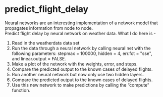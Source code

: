 # predict_flight_delay
Neural networks are an interesting implementation of a network model that propagates information from node to node.  
Predict flight delay by neural network on weather data. What I do here is - 
1.	Read in the weatherdata data set 
2.	Run the data through a neural network by calling neural net with the following parameters:  stepmax = 100000, hidden = 4, err.fct = "sse", and linear.output = FALSE.   
3.	Make a plot of the network with the weights, error, and steps. 
4.	Compare the predicted output to the known cases of delayed flights.  
5.	Run another neural network but now only use two hidden layers. 
6.	Compare the predicted output to the known cases of delayed flights.  
7.	Use this new network to make predictions by calling the “compute” function. 
